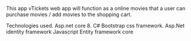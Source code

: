 This app vTickets web app will function as a online movies that a user can purchase
movies / add movies to the shopping cart.


Technologies used.
Asp.net core 8.
C#
Bootstrap css framework.
Asp.Net identity framework
Javascript
Entity framework core